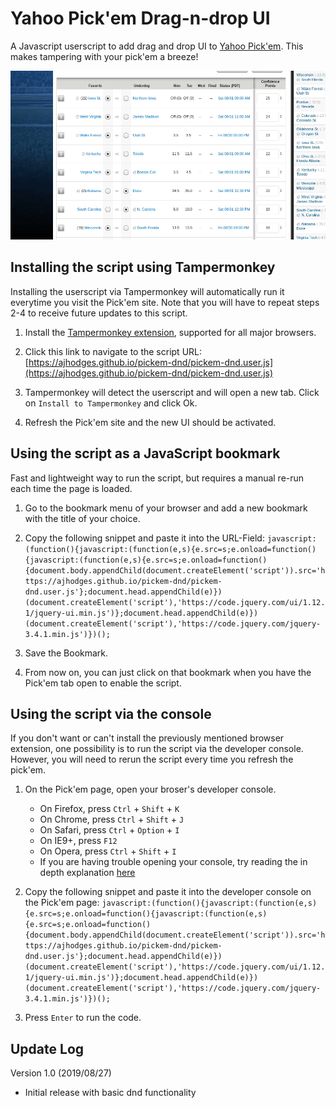 # Yahoo Pick'em Drag-n-drop UI

A Javascript userscript to add drag and drop UI to [Yahoo Pick'em](https://football.fantasysports.yahoo.com). This makes tampering with your pick'em a breeze!

![Drag-n-drop Preview](img/pickem-dnd.gif)

## Installing the script using Tampermonkey

Installing the userscript via Tampermonkey will automatically run it everytime you visit the Pick'em site. Note that you will have to repeat steps 2-4 to receive future updates to this script.

1. Install the [Tampermonkey extension](https://www.tampermonkey.net/), supported for all major browsers.

2. Click this link to navigate to the script URL: [https://ajhodges.github.io/pickem-dnd/pickem-dnd.user.js](https://ajhodges.github.io/pickem-dnd/pickem-dnd.user.js)

3. Tampermonkey will detect the userscript and will open a new tab. Click on `Install to Tampermonkey` and click Ok.

4. Refresh the Pick'em site and the new UI should be activated.

## Using the script as a JavaScript bookmark

Fast and lightweight way to run the script, but requires a manual re-run each time the page is loaded.

1. Go to the bookmark menu of your browser and add a new bookmark with the title of your choice.
2. Copy the following snippet and paste it into the URL-Field: `javascript:(function(){javascript:(function(e,s){e.src=s;e.onload=function(){javascript:(function(e,s){e.src=s;e.onload=function(){document.body.appendChild(document.createElement('script')).src='https://ajhodges.github.io/pickem-dnd/pickem-dnd.user.js'};document.head.appendChild(e)})(document.createElement('script'),'https://code.jquery.com/ui/1.12.1/jquery-ui.min.js')};document.head.appendChild(e)})(document.createElement('script'),'https://code.jquery.com/jquery-3.4.1.min.js')})();`

3. Save the Bookmark.

4. From now on, you can just click on that bookmark when you have the Pick'em tab open to enable the script.

## Using the script via the console

If you don't want or can't install the previously mentioned browser extension, one possibility is to run the script via the developer console. However, you will need to rerun the script every time you refresh the pick'em.

1. On the Pick'em page, open your broser's developer console.
    * On Firefox, press `Ctrl` + `Shift` + `K`
    * On Chrome, press `Ctrl` + `Shift` + `J`
    * On Safari, press `Ctrl` + `Option` + `I`
    * On IE9+, press `F12`
    * On Opera, press `Ctrl` + `Shift` + `I`
    * If you are having trouble opening your console, try reading the in depth explanation [here](http://webmasters.stackexchange.com/questions/8525/how-to-open-the-javascript-console-in-different-browsers)

2. Copy the following snippet and paste it into the developer console on the Pick'em page: `javascript:(function(){javascript:(function(e,s){e.src=s;e.onload=function(){javascript:(function(e,s){e.src=s;e.onload=function(){document.body.appendChild(document.createElement('script')).src='https://ajhodges.github.io/pickem-dnd/pickem-dnd.user.js'};document.head.appendChild(e)})(document.createElement('script'),'https://code.jquery.com/ui/1.12.1/jquery-ui.min.js')};document.head.appendChild(e)})(document.createElement('script'),'https://code.jquery.com/jquery-3.4.1.min.js')})();`

3. Press `Enter` to run the code.

## Update Log

Version 1.0 (2019/08/27)
- Initial release with basic dnd functionality
